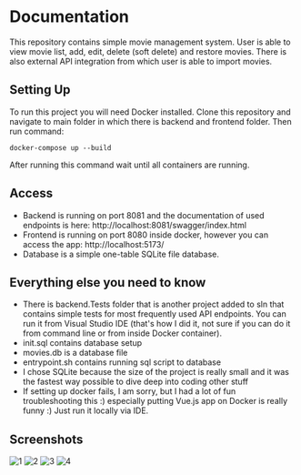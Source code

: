 # Documentation
This repository contains simple movie management system. User is able to view movie list, add, edit, delete (soft delete) and restore movies. There is also external API integration from which user is able to import movies.

## Setting Up
To run this project you will need Docker installed. Clone this repository and navigate to main folder in which there is backend and frontend folder. Then run command:
```
docker-compose up --build
```
After running this command wait until all containers are running.

## Access
* Backend is running on port 8081 and the documentation of used endpoints is here: http://localhost:8081/swagger/index.html
* Frontend is running on port 8080 inside docker, however you can access the app: http://localhost:5173/
* Database is a simple one-table SQLite file database.

## Everything else you need to know
* There is backend.Tests folder that is another project added to sln that contains simple tests for most frequently used API endpoints. You can run it from Visual Studio IDE (that's how I did it, not sure if you can do it from command line or from inside Docker container).
* init.sql contains database setup
* movies.db is a database file
* entrypoint.sh contains running sql script to database
* I chose SQLite because the size of the project is really small and it was the fastest way possible to dive deep into coding other stuff
* If setting up docker fails, I am sorry, but I had a lot of fun troubleshooting this :) especially putting Vue.js app on Docker is really funny :) Just run it locally via IDE.

## Screenshots
![1](https://github.com/rychu-tech/movies-library/assets/61971646/7eaf31d5-1bd5-4f33-ba7b-e540e7e74e5e)
![2](https://github.com/rychu-tech/movies-library/assets/61971646/c96ebdff-b6fa-4671-a4a2-157a5ad28884)
![3](https://github.com/rychu-tech/movies-library/assets/61971646/5a565b91-3205-465d-866e-cdcd39776e1b)
![4](https://github.com/rychu-tech/movies-library/assets/61971646/324473eb-ac21-4d95-9ab6-2b7d609b31f8)

